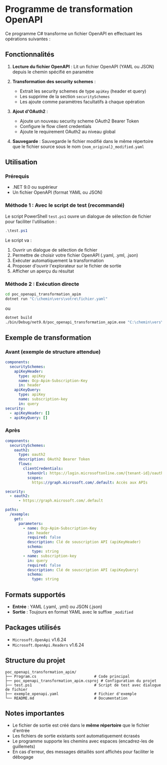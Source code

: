 # Programme de transformation OpenAPI

Ce programme C# transforme un fichier OpenAPI en effectuant les opérations suivantes :

## Fonctionnalités

1. **Lecture du fichier OpenAPI** : Lit un fichier OpenAPI (YAML ou JSON) depuis le chemin spécifié en paramètre

2. **Transformation des security schemes** :

   - Extrait les security schemes de type `apiKey` (header et query)
   - Les supprime de la section `securitySchemes`
   - Les ajoute comme paramètres facultatifs à chaque opération

3. **Ajout d'OAuth2** :

   - Ajoute un nouveau security scheme OAuth2 Bearer Token
   - Configure le flow client credentials
   - Ajoute le requirement OAuth2 au niveau global

4. **Sauvegarde** : Sauvegarde le fichier modifié dans le même répertoire que le fichier source sous le nom `{nom_original}_modified.yaml`

## Utilisation

### Prérequis

- .NET 9.0 ou supérieur
- Un fichier OpenAPI (format YAML ou JSON)

### Méthode 1 : Avec le script de test (recommandé)

Le script PowerShell `test.ps1` ouvre un dialogue de sélection de fichier pour faciliter l'utilisation :

```powershell
.\test.ps1
```

Le script va :

1. Ouvrir un dialogue de sélection de fichier
2. Permettre de choisir votre fichier OpenAPI (.yaml, .yml, .json)
3. Exécuter automatiquement la transformation
4. Proposer d'ouvrir l'explorateur sur le fichier de sortie
5. Afficher un aperçu du résultat

### Méthode 2 : Exécution directe

```bash
cd poc_openapi_transformation_apim
dotnet run "C:\chemin\vers\votre\fichier.yaml"
```

ou

```bash
dotnet build
./bin/Debug/net9.0/poc_openapi_transformation_apim.exe "C:\chemin\vers\votre\fichier.yaml"
```

## Exemple de transformation

### Avant (exemple de structure attendue)

```yaml
components:
  securitySchemes:
    apiKeyHeader:
      type: apiKey
      name: Ocp-Apim-Subscription-Key
      in: header
    apiKeyQuery:
      type: apiKey
      name: subscription-key
      in: query
security:
  - apiKeyHeader: []
  - apiKeyQuery: []
```

### Après

```yaml
components:
  securitySchemes:
    oauth2:
      type: oauth2
      description: OAuth2 Bearer Token
      flows:
        clientCredentials:
          tokenUrl: https://login.microsoftonline.com/{tenant-id}/oauth2/v2.0/token
          scopes:
            https://graph.microsoft.com/.default: Accès aux APIs

security:
  - oauth2:
      - https://graph.microsoft.com/.default

paths:
  /exemple:
    get:
      parameters:
        - name: Ocp-Apim-Subscription-Key
          in: header
          required: false
          description: Clé de souscription API (apiKeyHeader)
          schema:
            type: string
        - name: subscription-key
          in: query
          required: false
          description: Clé de souscription API (apiKeyQuery)
          schema:
            type: string
```

## Formats supportés

- **Entrée** : YAML (.yaml, .yml) ou JSON (.json)
- **Sortie** : Toujours en format YAML avec le suffixe `_modified`

## Packages utilisés

- `Microsoft.OpenApi` v1.6.24
- `Microsoft.OpenApi.Readers` v1.6.24

## Structure du projet

```
poc_openapi_transformation_apim/
├── Program.cs                          # Code principal
├── poc_openapi_transformation_apim.csproj # Configuration du projet
├── test.ps1                            # Script de test avec dialogue de fichier
├── exemple_openapi.yaml                # Fichier d'exemple
└── README.md                           # Documentation
```

## Notes importantes

- Le fichier de sortie est créé dans le **même répertoire** que le fichier d'entrée
- Les fichiers de sortie existants sont automatiquement écrasés
- Le programme supporte les chemins avec espaces (encadrez-les de guillemets)
- En cas d'erreur, des messages détaillés sont affichés pour faciliter le débogage
